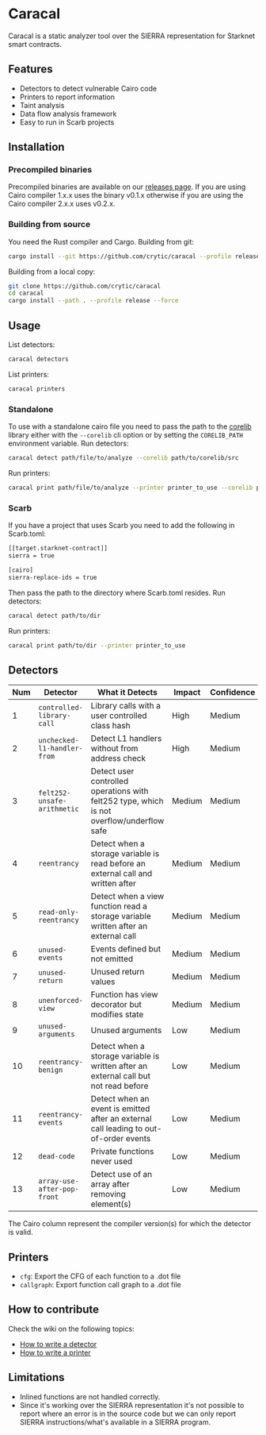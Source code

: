 # Caracal

Caracal is a static analyzer tool over the SIERRA representation for Starknet smart contracts.

## Features
- Detectors to detect vulnerable Cairo code
- Printers to report information
- Taint analysis
- Data flow analysis framework
- Easy to run in Scarb projects

## Installation

### Precompiled binaries
Precompiled binaries are available on our [releases page](https://github.com/crytic/caracal/releases). If you are using Cairo compiler 1.x.x uses the binary v0.1.x otherwise if you are using the Cairo compiler 2.x.x uses v0.2.x.

### Building from source
You need the Rust compiler and Cargo.
Building from git:
```bash
cargo install --git https://github.com/crytic/caracal --profile release --force
```
Building from a local copy:
```bash
git clone https://github.com/crytic/caracal
cd caracal
cargo install --path . --profile release --force
```

## Usage
List detectors:
```bash
caracal detectors
```
List printers:
```bash
caracal printers
```
### Standalone
To use with a standalone cairo file you need to pass the path to the [corelib](https://github.com/starkware-libs/cairo/tree/main/corelib) library either with the `--corelib` cli option or by setting the `CORELIB_PATH` environment variable.
Run detectors:
```bash
caracal detect path/file/to/analyze --corelib path/to/corelib/src
```
Run printers:
```bash
caracal print path/file/to/analyze --printer printer_to_use --corelib path/to/corelib/src
```
### Scarb
If you have a project that uses Scarb you need to add the following in Scarb.toml:
```bash
[[target.starknet-contract]]
sierra = true

[cairo]
sierra-replace-ids = true
```
Then pass the path to the directory where Scarb.toml resides.
Run detectors:
```bash
caracal detect path/to/dir
```
Run printers:
```bash
caracal print path/to/dir --printer printer_to_use
```

## Detectors
Num | Detector | What it Detects | Impact | Confidence | Cairo
--- | --- | --- | --- | --- | ---
1 | `controlled-library-call` | Library calls with a user controlled class hash | High | Medium | 1 & 2
2 | `unchecked-l1-handler-from` | Detect L1 handlers without from address check | High | Medium | 1 & 2
3 | `felt252-unsafe-arithmetic` | Detect user controlled operations with felt252 type, which is not overflow/underflow safe | Medium | Medium | 1 & 2
4 | `reentrancy` | Detect when a storage variable is read before an external call and written after | Medium | Medium | 1 & 2
5 | `read-only-reentrancy` | Detect when a view function read a storage variable written after an external call | Medium | Medium | 1 & 2
6 | `unused-events` | Events defined but not emitted | Medium | Medium | 1 & 2
7 | `unused-return` | Unused return values | Medium | Medium | 1 & 2
8 | `unenforced-view` | Function has view decorator but modifies state | Medium | Medium | 1
9 | `unused-arguments` | Unused arguments | Low | Medium | 1 & 2
10 | `reentrancy-benign` | Detect when a storage variable is written after an external call but not read before | Low | Medium | 1 & 2
11 | `reentrancy-events` | Detect when an event is emitted after an external call leading to out-of-order events | Low | Medium | 1 & 2
12 | `dead-code` | Private functions never used | Low | Medium | 1 & 2
13 | `array-use-after-pop-front` | Detect use of an array after removing element(s) | Low | Medium | 1 & 2

The Cairo column represent the compiler version(s) for which the detector is valid.

## Printers
- `cfg`: Export the CFG of each function to a .dot file
- `callgraph`: Export function call graph to a .dot file

## How to contribute
Check the wiki on the following topics:
  * [How to write a detector](https://github.com/crytic/caracal/wiki/How-to-write-a-detector)
  * [How to write a printer](https://github.com/crytic/caracal/wiki/How-to-write-a-printer)

## Limitations
- Inlined functions are not handled correctly.
- Since it's working over the SIERRA representation it's not possible to report where an error is in the source code but we can only report SIERRA instructions/what's available in a SIERRA program.